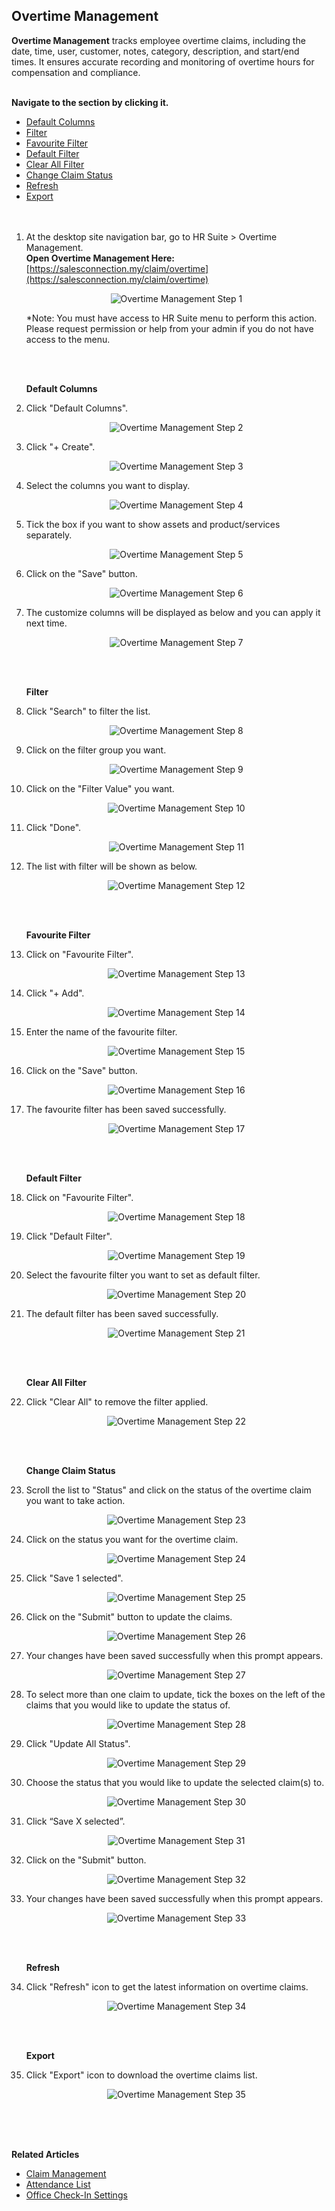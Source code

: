 ## Overtime Management

**Overtime Management** tracks employee overtime claims, including the date, time, user, customer, notes, category, description, and start/end times. It ensures accurate recording and monitoring of overtime hours for compensation and compliance.<br><br>

**Navigate to the section by clicking it.**<br>

- [Default Columns](#section1)<br>
- [Filter](#section2)<br>
- [Favourite Filter](#section3)<br>
- [Default Filter](#section4)<br>
- [Clear All Filter](#section5)<br>
- [Change Claim Status](#section6)<br>
- [Refresh](#section7)<br>
- [Export](#section8)
<br><br><br>

1. At the desktop site navigation bar, go to HR Suite > Overtime Management.<br>
   **Open Overtime Management Here:** [https://salesconnection.my/claim/overtime](https://salesconnection.my/claim/overtime)<br>

   <p align="center">
      <img src="img2/Overtime_Management_Step_1.png" alt="Overtime Management Step 1">
   </p>

   *Note: You must have access to HR Suite menu to perform this action. Please request permission or help from your admin if you do not have access to the menu.<br>

   <br><br>

   <a id="section1"></a>

   **Default Columns**

2. Click "Default Columns".

   <p align="center">
      <img src="img2/Overtime_Management_Step_2.png" alt="Overtime Management Step 2">
   </p>
  
3. Click "+ Create".

   <p align="center">
      <img src="img2/Overtime_Management_Step_3.png" alt="Overtime Management Step 3">
   </p>
   
4. Select the columns you want to display.

   <p align="center">
      <img src="img2/Overtime_Management_Step_4.png" alt="Overtime Management Step 4">
   </p>

5. Tick the box if you want to show assets and product/services separately.

   <p align="center">
      <img src="img2/Overtime_Management_Step_5.png" alt="Overtime Management Step 5">
   </p>

6. Click on the "Save" button.

   <p align="center">
      <img src="img2/Overtime_Management_Step_6.png" alt="Overtime Management Step 6">
   </p>
  
7. The customize columns will be displayed as below and you can apply it next time.

   <p align="center">
      <img src="img2/Overtime_Management_Step_7.png" alt="Overtime Management Step 7">
   </p>
   <br><br>

   <a id="section2"></a>

   **Filter**  

8. Click "Search" to filter the list.

   <p align="center">
      <img src="img2/Overtime_Management_Step_8.png" alt="Overtime Management Step 8">
   </p>
  
9. Click on the filter group you want.

   <p align="center">
      <img src="img2/Overtime_Management_Step_9.png" alt="Overtime Management Step 9">
   </p>
  
10. Click on the "Filter Value" you want.

    <p align="center">
      <img src="img2/Overtime_Management_Step_10.png" alt="Overtime Management Step 10">
    </p>

11. Click "Done".

    <p align="center">
      <img src="img2/Overtime_Management_Step_11.png" alt="Overtime Management Step 11">
    </p>
  
12. The list with filter will be shown as below.

    <p align="center">
      <img src="img2/Overtime_Management_Step_12.png" alt="Overtime Management Step 12">
    </p>
    <br><br>

    <a id="section3"></a>
 
    **Favourite Filter**  

13. Click on "Favourite Filter".

    <p align="center">
      <img src="img2/Overtime_Management_Step_13.png" alt="Overtime Management Step 13">
    </p>

14. Click "+ Add".

    <p align="center">
      <img src="img2/Overtime_Management_Step_14.png" alt="Overtime Management Step 14">
    </p>
  
15. Enter the name of the favourite filter.

    <p align="center">
      <img src="img2/Overtime_Management_Step_15.png" alt="Overtime Management Step 15">
    </p>
  
16. Click on the "Save" button. 

    <p align="center">
      <img src="img2/Overtime_Management_Step_16.png" alt="Overtime Management Step 16">
    </p>  

17. The favourite filter has been saved successfully.
    
    <p align="center">
      <img src="img2/Overtime_Management_Step_17.png" alt="Overtime Management Step 17">
    </p>  
    <br><br>

    <a id="section4"></a>
 
    **Default Filter**  

18. Click on "Favourite Filter".
    
    <p align="center">
      <img src="img2/Overtime_Management_Step_18.png" alt="Overtime Management Step 18">
    </p>

19. Click "Default Filter".
    
    <p align="center">
      <img src="img2/Overtime_Management_Step_19.png" alt="Overtime Management Step 19">
    </p>  

20. Select the favourite filter you want to set as default filter.
    
    <p align="center">
      <img src="img2/Overtime_Management_Step_20.png" alt="Overtime Management Step 20">
    </p>

21. The default filter has been saved successfully.
    
    <p align="center">
      <img src="img2/Overtime_Management_Step_21.png" alt="Overtime Management Step 21">
    </p>  
    <br><br>

    <a id="section5"></a>
 
    **Clear All Filter**  

22. Click "Clear All" to remove the filter applied.
    
    <p align="center">
      <img src="img2/Overtime_Management_Step_22.png" alt="Overtime Management Step 22">
    </p>
    <br><br>

    <a id="section6"></a>
 
    **Change Claim Status**  

23. Scroll the list to "Status" and click on the status of the overtime claim you want to take action.
    
    <p align="center">
      <img src="img2/Overtime_Management_Step_23.png" alt="Overtime Management Step 23">
    </p>  

24. Click on the status you want for the overtime claim.
    
    <p align="center">
      <img src="img2/Overtime_Management_Step_24.png" alt="Overtime Management Step 24">
    </p>

25. Click "Save 1 selected".
    
    <p align="center">
      <img src="img2/Overtime_Management_Step_25.png" alt="Overtime Management Step 25">
    </p>  

26. Click on the "Submit" button to update the claims.
    
    <p align="center">
      <img src="img2/Overtime_Management_Step_26.png" alt="Overtime Management Step 26">
    </p>

27. Your changes have been saved successfully when this prompt appears.
    
    <p align="center">
      <img src="img2/Overtime_Management_Step_27.png" alt="Overtime Management Step 27">
    </p>  

28. To select more than one claim to update, tick the boxes on the left of the claims that you would like to update the status of.
    
    <p align="center">
      <img src="img2/Overtime_Management_Step_28.png" alt="Overtime Management Step 28">
    </p>

29. Click "Update All Status".
    
    <p align="center">
      <img src="img2/Overtime_Management_Step_29.png" alt="Overtime Management Step 29">
    </p>

30. Choose the status that you would like to update the selected claim(s) to.
    
    <p align="center">
      <img src="img2/Overtime_Management_Step_30.png" alt="Overtime Management Step 30">
    </p>  

31. Click “Save X selected”.
    
    <p align="center">
      <img src="img2/Overtime_Management_Step_31.png" alt="Overtime Management Step 31">
    </p>

32. Click on the "Submit" button.
    
    <p align="center">
      <img src="img2/Overtime_Management_Step_32.png" alt="Overtime Management Step 32">
    </p>  

33. Your changes have been saved successfully when this prompt appears.
    
    <p align="center">
      <img src="img2/Overtime_Management_Step_33.png" alt="Overtime Management Step 33">
    </p>
    <br><br>

    <a id="section7"></a>
 
    **Refresh**  

34. Click "Refresh" icon to get the latest information on overtime claims.
    
    <p align="center">
      <img src="img2/Overtime_Management_Step_34.png" alt="Overtime Management Step 34">
    </p>
    <br><br>

    <a id="section8"></a>
 
    **Export**  

35. Click "Export" icon to download the overtime claims list.
    
    <p align="center">
      <img src="img2/Overtime_Management_Step_35.png" alt="Overtime Management Step 35">
    </p>
    <br><br><br>

**Related Articles**
- [Claim Management](Claim_Management.md)
- [Attendance List](Attendance_List.md)
- [Office Check-In Settings](Office_Check_In_Settings.md)
